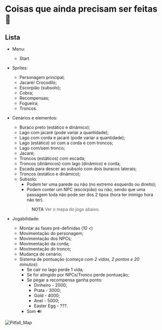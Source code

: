 # Coisas que ainda precisam ser feitas 📌

## **Lista**
 * Menu:
	* Start
 * Sprites:
	* Personagem principal;
	* Jacaré/ Crocodilo;
	* Escorpião (subsolo);
	* Cobra;
	* Recompensas;
	* Fogueira;
	* Troncos.
 
 * Cenários e elementos:
	* Buraco preto (estático e dinâmico); 
	* Lago com jacaré (pode variar a quantidade);
	* Lago com corda e jacaré (pode variar a quantidade);
	* Lago (estático) só com a corda e com troncos;
	* Lago com/sem tronco;
	* Jacaré;
	* Troncos (estáticos) com escada;
	* Troncos (dinâmicos) com lago (dinâmico) e corda;
	* Escada para descer ao subsolo com dois buracos laterais;
	* Troncos (estático e dinâmico);
	* Subsolo:
		* Podem ter uma parede ou não (no extremo esquerdo ou direito);
		* Podem conter um NPC (escorpião) ou não, sendo que uma passagem toda não pode ser dos 2 tipos (hora ter inimigo hora não ter).
		> **NOTA** Ver o mapa do jogo abaixo.

 * Jogabilidade:
	* Montar as fases pré-definidas (_10 <_)
	* Movimentação do personagem;
	* Movimentação dos NPCs;
	* Movimentação da corda;
	* Movimentação do tronco;
	* Mudança de cenário;
	* Sistema de pontuação (_começa com 2 vidas, 2 pontos e 20 minutos_):
		* Se cair no lago perde 1 vida;
		* Se for atingido por NPCs/Tronco perde pontuação;
		* Se pegar a recompensa ganha ponto:
			* Dinheiro   - 2000;
			* Prata	     - 3000;
			* Gold       - 4000;
			* Anel       - 5000;
			* Easter Egg - ???.	
		*  Som 🔊

![Pitfall_Map](Images/pitfall_map.jpg "Quero ver fazer igual")